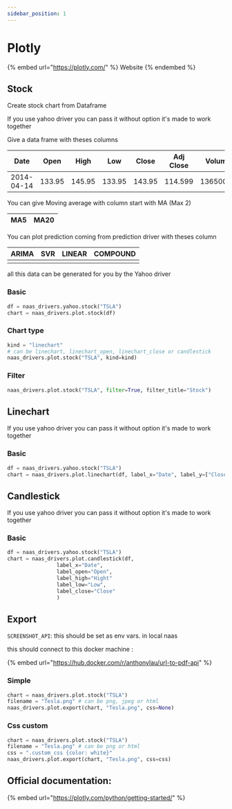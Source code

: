 ```yaml
---
sidebar_position: 1
---
```


# Plotly

{% embed url="https://plotly.com/" %}
Website
{% endembed %}

## Stock

Create stock chart from Dataframe

If you use yahoo driver you can pass it without option it's made to work together

Give a data frame with theses columns

| Date       | Open   | High   | Low    | Close  | Adj Close | Volume   | Company |
| ---------- | ------ | ------ | ------ | ------ | --------- | -------- | ------- |
| 2014-04-14 | 133.95 | 145.95 | 133.95 | 143.95 | 114.599   | 13650000 | TSLA    |

You can give Moving average with column start with MA (Max 2)

| MA5 | MA20 |
| --- | ---- |

You can plot prediction coming from prediction driver with theses column

| ARIMA | SVR | LINEAR | COMPOUND |
| ----- | --- | ------ | -------- |
|       |     |        |          |

all this data can be generated for you by the Yahoo driver

### Basic

```python
df = naas_drivers.yahoo.stock("TSLA")
chart = naas_drivers.plot.stock(df)
```

### Chart type

```python
kind = "linechart" 
# can be linechart, linechart_open, linechart_close or candlestick
naas_drivers.plot.stock("TSLA", kind=kind)
```

### Filter

```python
naas_drivers.plot.stock("TSLA", filter=True, filter_title="Stock")
```

## Linechart

If you use yahoo driver you can pass it without option it's made to work together

### Basic

```python
df = naas_drivers.yahoo.stock("TSLA")
chart = naas_drivers.plot.linechart(df, label_x="Date", label_y=["Close"])
```

## Candlestick

If you use yahoo driver you can pass it without option it's made to work together

### Basic

```python
df = naas_drivers.yahoo.stock("TSLA")
chart = naas_drivers.plot.candlestick(df, 
                label_x="Date", 
                label_open="Open", 
                label_high="Hight"
                label_low="Low",
                label_close="Close"
                )
```

## Export

`SCREENSHOT_API`: this should be set as env vars. in local naas

this should connect to this docker machine :

{% embed url="https://hub.docker.com/r/anthonylau/url-to-pdf-api" %}

### Simple

```python
chart = naas_drivers.plot.stock("TSLA")
filename = "Tesla.png" # can be png, jpeg or html
naas_drivers.plot.export(chart, "Tesla.png", css=None)
```

### Css custom

```python
chart = naas_drivers.plot.stock("TSLA")
filename = "Tesla.png" # can be png or html
css = ".custom_css {color: white}"
naas_drivers.plot.export(chart, "Tesla.png", css=css)
```

## Official documentation:

{% embed url="https://plotly.com/python/getting-started/" %}
